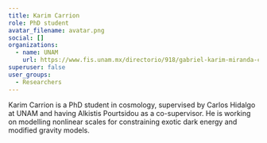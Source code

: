 ```yaml
---
title: Karim Carrion
role: PhD student
avatar_filename: avatar.png
social: []
organizations:
  - name: UNAM
    url: https://www.fis.unam.mx/directorio/918/gabriel-karim-miranda-carrionnnnnnnnnn-doctorado
superuser: false
user_groups:
  - Researchers
---
```

Karim Carrion is a PhD student in cosmology, supervised by Carlos Hidalgo at UNAM and having Alkistis Pourtsidou as a co-supervisor. He is working on modelling nonlinear scales for constraining exotic dark energy and modified gravity models.